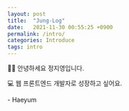 ```yaml
---
layout: post
title:  "Jung-Log"
date:   2021-11-30 00:55:25 +0900
permalink: /intro/
categories: Introduce
tags: intro
---
```



👩‍💻 안녕하세요 정지영입니다.
<p>💻 웹 프론트엔드 개발자로 성장하고 싶어요. </p>
<p>- Haeyum</p>
<br>
